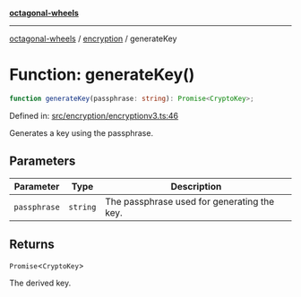 [**octagonal-wheels**](../../README.md)

***

[octagonal-wheels](../../modules.md) / [encryption](../README.md) / generateKey

# Function: generateKey()

```ts
function generateKey(passphrase: string): Promise<CryptoKey>;
```

Defined in: [src/encryption/encryptionv3.ts:46](https://github.com/vrtmrz/octagonal-wheels/blob/main/src/encryption/encryptionv3.ts#L46)

Generates a key using the passphrase.

## Parameters

| Parameter | Type | Description |
| ------ | ------ | ------ |
| `passphrase` | `string` | The passphrase used for generating the key. |

## Returns

`Promise`\<`CryptoKey`\>

The derived key.
